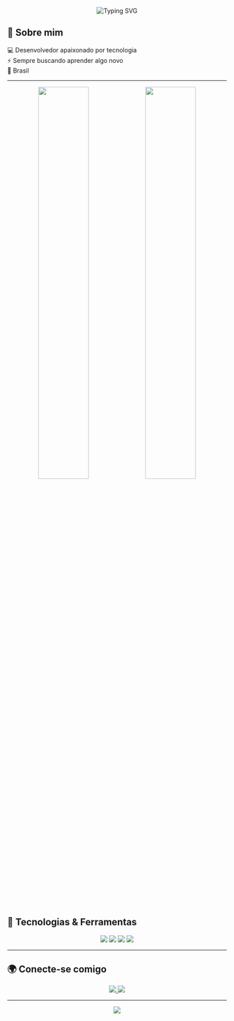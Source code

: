 <!-- Banner animado -->
<p align="center">
  <img src="https://readme-typing-svg.herokuapp.com?font=Fira+Code&weight=600&size=22&duration=4000&pause=500&color=095DAC&center=true&vCenter=true&width=450&lines=Ol%C3%A1,+eu+sou+Wagner!+%F0%9F%91%8B;Bem-vindo+ao+meu+perfil!+%F0%9F%8C%9F;Desenvolvedor+Fullstack!+%F0%9F%9A%80" alt="Typing SVG" />
</p>

<!-- Sobre mim -->
## 👋 Sobre mim  
💻 Desenvolvedor apaixonado por tecnologia  
⚡ Sempre buscando aprender algo novo  
📍  Brasil  

---


<p align="center">
  <img width="48%" src="https://github-readme-stats.vercel.app/api?username=seu-usuario&show_icons=true&theme=radical&hide_border=true" />
  <img width="48%" src="https://github-readme-streak-stats.herokuapp.com/?user=seu-usuario&theme=radical&hide_border=true" />
</p>


## 🚀 Tecnologias & Ferramentas  
<p align="center">
  <img src="https://img.shields.io/badge/Laravel-F55247?style=for-the-badge&logo=laravel&logoColor=white" />
  <img src="https://img.shields.io/badge/PHP-777BB4?style=for-the-badge&logo=php&logoColor=white" />
  <img src="https://img.shields.io/badge/MySQL-005C84?style=for-the-badge&logo=mysql&logoColor=white" />
  <img src="https://img.shields.io/badge/Bootstrap-7952B3?style=for-the-badge&logo=bootstrap&logoColor=white" />
</p>

---

<!-- Redes sociais -->
## 🌍 Conecte-se comigo  
<p align="center">
  <a href="https://www.linkedin.com/in/wagner-gomes2/" target="_blank">
    <img src="https://img.shields.io/badge/LinkedIn-0077B5?style=for-the-badge&logo=linkedin&logoColor=white" />
  </a>
  <a href="https://github.com/seu-usuario" target="_blank">
    <img src="https://img.shields.io/badge/GitHub-181717?style=for-the-badge&logo=github&logoColor=white" />
  </a>
</p>

---

<!-- Visitantes -->
<p align="center">
  <img src="https://komarev.com/ghpvc/?username=seu-usuario&color=blue&style=flat-square&label=Visitas+no+perfil" />
</p>
